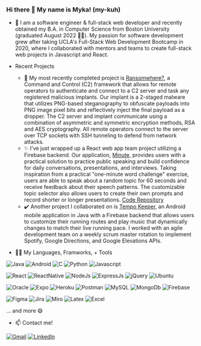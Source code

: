 ### Hi there 👋 My name is Myka! (my-kuh)

- 💬 I am a software engineer & full-stack web developer and recently obtained my B.A. in Computer Science from Boston University (graduated August 2022 👩‍🎓). My passion for software development grew after taking UCLA's Full-Stack Web Development Bootcamp in 2020, where I collaborated with mentors and teams to create full-stack web projects in Javascript and React.

- Recent Projects
  - 🌱 My most recently completed project is [Ransomwhere?](https://github.com/cs501-ransomwhere), a Command and Control (C2) framework that allows for remote operators to authenticate and connect to a C2 server and task any registered malicious implants. Our implant is a 2-staged malware that utilizes PNG-based steganography to obfuscate payloads into PNG image pixel bits and reflectively inject the final payload as a dropper. The C2 server and implant communicate using a combination of asymmetric and symmetric encryption methods, RSA and AES cryptography. All remote operators connect to the server over TCP sockets with SSH tunneling to defend from network attacks.
  - ✨ I’ve just wrapped up a React web app team project utilizing a Firebase backend. Our application, [Minute](https://minute-app.herokuapp.com/), provides users with a practical solution to practice public speaking and build confidence for daily conversations, presentations, and interviews. Taking inspiration from a practical "one-minute word challenge" exercise, users are able to speak about a random topic for 60 seconds and receive feedback about their speech patterns. The customizable topic selector also allows users to create their own prompts and record shorter or longer presentations. [Code Repository](https://github.com/andyyvo/minute-react)
  - ✔️ Another project I collaborated on is [Tempo Keeper](https://github.com/mykakugaya/tempo-keeper), an Android mobile application in Java with a Firebase backend that allows users to customize their running routes and play music that dynamically changes to match their live running pace. I worked with an agile development team on a weekly scrum master rotation to implement Spotify, Google Directions, and Google Elevations APIs. 
 
 - 👩‍💻 My Languages, Framworks, + Tools

![Java](https://img.shields.io/badge/Java-ED8B00?style=for-the-badge&logo=java&logoColor=white)
![Android](https://img.shields.io/badge/Android-3DDC84?style=for-the-badge&logo=android&logoColor=white)
![C](https://img.shields.io/badge/C-00599C?style=for-the-badge&logo=c&logoColor=white)
![Python](https://img.shields.io/badge/Python-FFD43B?style=for-the-badge&logo=python&logoColor=blue)
![Javascript](https://img.shields.io/badge/JavaScript-323330?style=for-the-badge&logo=javascript&logoColor=F7DF1E)

![React](https://img.shields.io/badge/React-20232A?style=for-the-badge&logo=react&logoColor=61DAFB)
![ReactNative](https://img.shields.io/badge/React_Native-20232A?style=for-the-badge&logo=react&logoColor=61DAFB)
![NodeJs](https://img.shields.io/badge/Node.js-339933?style=for-the-badge&logo=nodedotjs&logoColor=white)
![ExpressJs](https://img.shields.io/badge/Express.js-000000?style=for-the-badge&logo=express&logoColor=white)
![jQuery](https://img.shields.io/badge/jQuery-0769AD?style=for-the-badge&logo=jquery&logoColor=white)
![Ubuntu](https://img.shields.io/badge/Ubuntu-E95420?style=for-the-badge&logo=ubuntu&logoColor=white)

![Oracle](https://img.shields.io/badge/Oracle-F80000?style=for-the-badge&logo=oracle&logoColor=black)
![Expo](https://img.shields.io/badge/Expo-1B1F23?style=for-the-badge&logo=expo&logoColor=white)
![Heroku](https://img.shields.io/badge/Heroku-430098?style=for-the-badge&logo=heroku&logoColor=white)
![Postman](https://img.shields.io/badge/Postman-FF6C37?style=for-the-badge&logo=Postman&logoColor=white)
![MySQL](https://img.shields.io/badge/MySQL-005C84?style=for-the-badge&logo=mysql&logoColor=white)
![MongoDb](https://img.shields.io/badge/MongoDB-4EA94B?style=for-the-badge&logo=mongodb&logoColor=white)
![Firebase](https://img.shields.io/badge/firebase-ffca28?style=for-the-badge&logo=firebase&logoColor=black)

![Figma](https://img.shields.io/badge/Figma-F24E1E?style=for-the-badge&logo=figma&logoColor=white)
![Jira](https://img.shields.io/badge/Jira-0052CC?style=for-the-badge&logo=Jira&logoColor=white)
![Miro](https://img.shields.io/badge/Miro-050038?style=for-the-badge&logo=Miro&logoColor=white)
![Latex](https://img.shields.io/badge/LaTeX-47A141?style=for-the-badge&logo=LaTeX&logoColor=white)
![Excel](https://img.shields.io/badge/Microsoft_Excel-217346?style=for-the-badge&logo=microsoft-excel&logoColor=white)

... and more 😄

- 📫 Contact me!

[![Gmail](https://img.shields.io/badge/Gmail-D14836?style=for-the-badge&logo=gmail&logoColor=white)](mailto:mykakug129@gmail.com)
[![LinkedIn](https://img.shields.io/badge/LinkedIn-0077B5?style=for-the-badge&logo=linkedin&logoColor=white)](https://www.linkedin.com/in/mykakugaya/)
